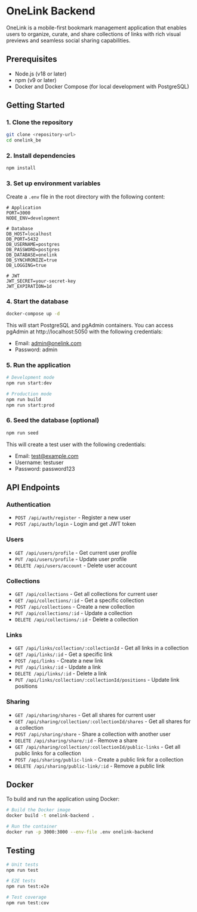 # OneLink Backend

OneLink is a mobile-first bookmark management application that enables users to organize, curate, and share collections of links with rich visual previews and seamless social sharing capabilities.

## Prerequisites

- Node.js (v18 or later)
- npm (v9 or later)
- Docker and Docker Compose (for local development with PostgreSQL)

## Getting Started

### 1. Clone the repository

```bash
git clone <repository-url>
cd onelink_be
```

### 2. Install dependencies

```bash
npm install
```

### 3. Set up environment variables

Create a `.env` file in the root directory with the following content:

```
# Application
PORT=3000
NODE_ENV=development

# Database
DB_HOST=localhost
DB_PORT=5432
DB_USERNAME=postgres
DB_PASSWORD=postgres
DB_DATABASE=onelink
DB_SYNCHRONIZE=true
DB_LOGGING=true

# JWT
JWT_SECRET=your-secret-key
JWT_EXPIRATION=1d
```

### 4. Start the database

```bash
docker-compose up -d
```

This will start PostgreSQL and pgAdmin containers. You can access pgAdmin at http://localhost:5050 with the following credentials:
- Email: admin@onelink.com
- Password: admin

### 5. Run the application

```bash
# Development mode
npm run start:dev

# Production mode
npm run build
npm run start:prod
```

### 6. Seed the database (optional)

```bash
npm run seed
```

This will create a test user with the following credentials:
- Email: test@example.com
- Username: testuser
- Password: password123

## API Endpoints

### Authentication

- `POST /api/auth/register` - Register a new user
- `POST /api/auth/login` - Login and get JWT token

### Users

- `GET /api/users/profile` - Get current user profile
- `PUT /api/users/profile` - Update user profile
- `DELETE /api/users/account` - Delete user account

### Collections

- `GET /api/collections` - Get all collections for current user
- `GET /api/collections/:id` - Get a specific collection
- `POST /api/collections` - Create a new collection
- `PUT /api/collections/:id` - Update a collection
- `DELETE /api/collections/:id` - Delete a collection

### Links

- `GET /api/links/collection/:collectionId` - Get all links in a collection
- `GET /api/links/:id` - Get a specific link
- `POST /api/links` - Create a new link
- `PUT /api/links/:id` - Update a link
- `DELETE /api/links/:id` - Delete a link
- `PUT /api/links/collection/:collectionId/positions` - Update link positions

### Sharing

- `GET /api/sharing/shares` - Get all shares for current user
- `GET /api/sharing/collection/:collectionId/shares` - Get all shares for a collection
- `POST /api/sharing/share` - Share a collection with another user
- `DELETE /api/sharing/share/:id` - Remove a share
- `GET /api/sharing/collection/:collectionId/public-links` - Get all public links for a collection
- `POST /api/sharing/public-link` - Create a public link for a collection
- `DELETE /api/sharing/public-link/:id` - Remove a public link

## Docker

To build and run the application using Docker:

```bash
# Build the Docker image
docker build -t onelink-backend .

# Run the container
docker run -p 3000:3000 --env-file .env onelink-backend
```

## Testing

```bash
# Unit tests
npm run test

# E2E tests
npm run test:e2e

# Test coverage
npm run test:cov
```